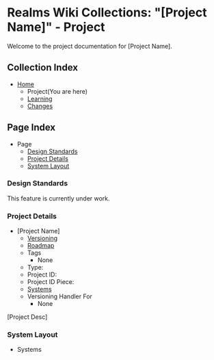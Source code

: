 [Page]:https://github.com/Ancient-Majik-Tech/Learn.Tutorial.Collections/blob/main/Project/Extends/ProjectUpdateInWorks.md

[Page Home]:https://github.com/Ancient-Majik-Tech/Learn.Tutorial.Collections/blob/main/Project/Extends/ProjectUpdateInWorks.md
[Page Learn Home]:https://github.com/Ancient-Majik-Tech/Learn.Tutorial.Collections/blob/main/Project/Extends/ProjectUpdateInWorks.md
[Page Changes Home]:https://github.com/Ancient-Majik-Tech/Learn.Tutorial.Collections/blob/main/Project/Extends/ProjectUpdateInWorks.md
[Page Roadmap Home]:https://github.com/Ancient-Majik-Tech/Learn.Tutorial.Collections/blob/main/Project/Extends/ProjectUpdateInWorks.md

[Sec Standards]:[Page]#design-standards
[Sec Details]:[Page]#project-details
[Sec Layout]:[Page]#system-layout

# Realms Wiki Collections: "[Project Name]" - Project

Welcome to the project documentation for [Project Name].


## Collection Index

- [Home][Page Home] 
	- Project(You are here)
	- [Learning][Page Learn Home]
	- [Changes][Page Changes Home]

## Page Index

- Page
	- [Design Standards][Sec Standards]
	- [Project Details][Sec Details]
	- [System Layout][Sec Layout]

### Design Standards

This feature is currently under work.

### Project Details

- [Project Name]
	- [Versioning][Page Changes Home]
	- [Roadmap][Page Roadmap Home]
	- Tags
		- None
	- Type: 
	- Project ID:
	- Project ID Piece:
	- [Systems][Sec Layout]
	- Versioning Handler For
		- None

[Project Desc]

### System Layout

- Systems